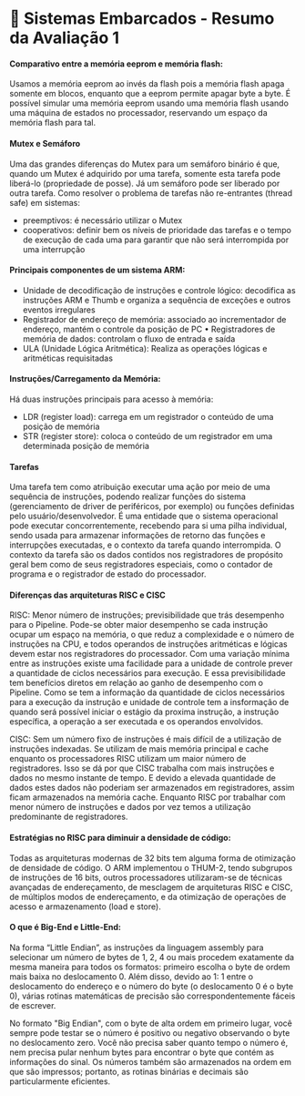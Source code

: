# 	:bookmark_tabs: Sistemas Embarcados - Resumo da Avaliação 1

#### Comparativo entre a memória eeprom e memória flash:

Usamos a memória eeprom ao invés da flash pois a memória flash apaga somente em blocos, enquanto que a eeprom permite apagar byte a byte. É possível simular uma memória eeprom usando uma memória flash usando uma máquina de estados no processador, reservando um espaço da memória flash para tal.

#### Mutex e Semáforo

Uma das grandes diferenças do Mutex para um semáforo binário é que, quando um Mutex é adquirido por uma tarefa, somente esta tarefa pode liberá-lo (propriedade de posse). Já um semáforo pode ser liberado por outra tarefa.
Como resolver o problema de tarefas não re-entrantes (thread safe) em sistemas: 
* preemptivos: é necessário utilizar o Mutex
* cooperativos: definir bem os níveis de prioridade das tarefas e o tempo de execução de cada uma para garantir que não será interrompida por uma interrupção

#### Principais componentes de um sistema ARM:

* Unidade de decodificação de instruções e controle lógico: decodifica as instruções ARM e Thumb e organiza a sequência de exceções e outros eventos irregulares 
* Registrador de endereço de memória: associado ao incrementador de endereço, mantém o controle da posição de PC • Registradores de memória de dados: controlam o fluxo de entrada e saída 
* ULA (Unidade Lógica Aritmética): Realiza as operações lógicas e aritméticas requisitadas

#### Instruções/Carregamento da Memória:

Há duas instruções principais para acesso à memória: 
* LDR (register load): carrega em um registrador o conteúdo de uma posição de memória
* STR (register store): coloca o conteúdo de um registrador em uma determinada posição de memória

#### Tarefas

Uma tarefa tem como atribuição executar uma ação por meio de uma sequência de instruções, podendo realizar funções do sistema (gerenciamento de driver de periféricos, por exemplo) ou funções definidas pelo usuário/desenvolvedor. É uma entidade que o sistema operacional pode executar concorrentemente, recebendo para si uma pilha individual, sendo usada para armazenar informações de retorno das funções e interrupções executadas, e o contexto da tarefa quando interrompida. O contexto da tarefa são os dados contidos nos registradores de propósito geral  bem como de seus registradores especiais, como o contador de programa e o registrador de estado do processador. 

#### Diferenças das arquiteturas RISC e CISC

RISC: Menor número de instruções; previsibilidade que trás desempenho para o Pipeline. Pode-se obter maior desempenho se cada instrução ocupar um espaço na memória, o que reduz a complexidade e o número de instruções na CPU, e todos operandos de instruções aritméticas e lógicas devem estar nos registradores do processador. Com uma variação mínima entre as instruções existe uma facilidade para a unidade de controle prever a quantidade de ciclos necessários para execução. E essa previsibilidade tem benefícios diretos em relação ao ganho de desempenho com o Pipeline. Como se tem a informação da quantidade de ciclos necessários para a execução da instrução e unidade de controle tem a insformação de quando será possível iniciar o estágio da proxima instrução, a instrução específica, a operação a ser executada e os operandos envolvidos.

CISC: Sem um número fixo de instruções é mais difícil de a utilização de instruções indexadas. Se utilizam de mais memória principal e cache enquanto os processadores RISC utilizam um maior número de registradores. Isso se dá por que CISC trabalha com mais instruções e dados no mesmo instante de tempo. E devido a elevada quantidade de dados estes dados não poderiam ser armazenados em registradores, assim ficam armazenados na memória cache. Enquanto RISC por trabalhar com menor número de instruções e dados por vez temos a utilização predominante de registradores.

#### Estratégias no RISC para diminuir a densidade de código:

Todas as arquiteturas modernas de 32 bits tem alguma forma de otimização de densidade de código. O ARM implementou o THUM-2, tendo subgrupos de instruções de 16 bits, outros processadores utilizaram-se de técnicas avançadas de endereçamento, de mesclagem de arquiteturas RISC e CISC,  de múltiplos modos de endereçamento, e da otimização de operações de acesso e armazenamento (load e store).

#### O que é Big-End e Little-End:

Na forma  “Little Endian”, as instruções da linguagem assembly para selecionar um número de bytes de 1, 2, 4 ou mais procedem exatamente da mesma maneira para todos os formatos: primeiro escolha o byte de ordem mais baixa no deslocamento 0. Além disso, devido ao 1: 1 entre o deslocamento do endereço e o número do byte (o deslocamento 0 é o byte 0), várias rotinas matemáticas de precisão são correspondentemente fáceis de escrever.

No formato "Big Endian", com o byte de alta ordem em primeiro lugar, você sempre pode testar se o número é positivo ou negativo observando o byte no deslocamento zero. Você não precisa saber quanto tempo o número é, nem precisa pular nenhum bytes para encontrar o byte que contém as informações do sinal. Os números também são armazenados na ordem em que são impressos; portanto, as rotinas binárias e decimais são particularmente eficientes.


















